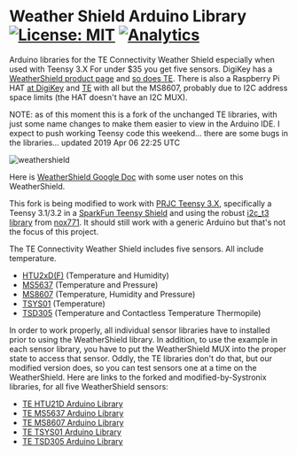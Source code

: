 # Weather Shield Arduino Library [![License: MIT](https://img.shields.io/badge/License-MIT-brightgreen.svg)](https://opensource.org/licenses/MIT) [![Analytics](https://ga-beacon.appspot.com/UA-97622785-1/README?flat)](https://github.com/igrigorik/ga-beacon)
Arduino libraries for the TE Connectivity Weather Shield especially when used with Teensy 3.X
For under $35 you get five sensors. DigiKey has a [WeatherShield product page](https://www.digikey.com/en/product-highlight/t/te-connectivity-measurement-specialties/weather-shield) and [so does TE](https://www.te.com/usa-en/product-10212634-00.html). There is also a Raspberry Pi HAT [at DigiKey](https://www.digikey.com/catalog/en/partgroup/raspberry-pi-weather-shield/69547) and [TE](https://www.te.com/usa-en/product-10212635-00.html) with all but the MS8607, probably due to I2C address space limits (the HAT doesn't have an I2C MUX).

NOTE: as of this moment this is a fork of the unchanged TE libraries, with just some name changes to make them easier to view in the Arduino IDE. I expect to push working Teensy code this weekend... there are some bugs in the libraries... updated 2019 Apr 06 22:25 UTC

![weathershield](https://cloud.githubusercontent.com/assets/20226823/18585927/3a23b69a-7c1a-11e6-857b-6aa3a8e6d244.jpg)

Here is [WeatherShield Google Doc](https://drive.google.com/open?id=1eGHTFTyg-MKDmUi-pIOsDonGO7se9EXlincUOEp1gHs) with some user notes on this WeatherShield.

This fork is being modified to work with [PRJC Teensy 3.X](https://www.pjrc.com/store/index.html), specifically a Teensy 3.1/3.2 in a [SparkFun Teensy Shield](https://www.sparkfun.com/products/13288) and using the robust [i2c_t3 library](https://github.com/systronix/i2c_t3) from [nox771](https://github.com/nox771/i2c_t3). It should still work with a generic Arduino but that's not the focus of this project.

The TE Connectivity Weather Shield includes five sensors. All include temperature.
* [HTU2xD(F)](http://www.te.com/usa-en/product-CAT-HSC0004.html) (Temperature and Humidity)
* [MS5637](http://www.te.com/usa-en/product-CAT-BLPS0037.html) (Temperature and Pressure)
* [MS8607](http://www.te.com/usa-en/product-CAT-BLPS0018.html) (Temperature, Humidity and Pressure)
* [TSYS01](http://www.te.com/usa-en/product-G-NICO-018.html) (Temperature)
* [TSD305](http://www.te.com/usa-en/product-G-TPMO-101.html) (Temperature and Contactless Temperature Thermopile)
 
In order to work properly, all individual sensor libraries have to installed prior to using the WeatherShield library. In addition, to use the example in each sensor library, you have to put the WeatherShield MUX into the proper state to access that sensor. Oddly, the TE libraries don't do that, but our modified version does, so you can test sensors one at a time on the WeatherShield. Here are links to the forked and modified-by-Systronix libraries, for all five WeatherShield sensors:
* [TE HTU21D Arduino Library](https://github.com/systronix/TE_HTU21D_Arduino_Library)
* [TE MS5637 Arduino Library](https://github.com/systronix/TE_MS5637_Arduino_Library)
* [TE MS8607 Arduino Library](https://github.com/systronix/TE_MS8607_Arduino_Library)
* [TE TSYS01 Arduino Library](https://github.com/systronix/TE_TSYS01_Arduino_Library)
* [TE TSD305 Arduino Library](https://github.com/systronix/TE_TSD305_Arduino_Library)
